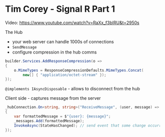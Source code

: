 # Tim Corey - Signal R Part 1

Video: https://www.youtube.com/watch?v=RaXx_f3bIRU&t=2950s

The Hub
- your web server can handle 1000s of connections
- `SendMessage`
- configure compression in the hub comms

```c#
builder.Services.AddResponseCompression(o =>
{
    o.MimeTypes = ResponseCompressionDefaults.MimeTypes.Concat(
        new[] { "application/octet-stream" });
});
```

`@implements IAsyncDisposable` - allows to disconnect from the hub

Client side - captures message from the server

```c#
_hubConnection.On<string, string>("ReceiveMessage", (user, message) =>
{
    var formattedMessage = $"{user}: {message}";
    _messages.Add(formattedMessage);
    InvokeAsync(StateHasChanged); // send event that some change occurred
});
```
